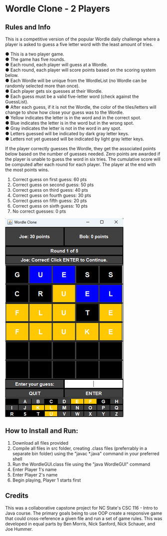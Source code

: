 # Wordle Clone - 2 Players

## Rules and Info
This is a competitive version of the popular Wordle daily challenge where a player is asked to guess a five letter word with the least amount of tries.

● This is a two player game.\
● The game has five rounds.\
● Each round, each player will guess at a Wordle.\
● Each round, each player will score points based on the scoring system below.\
● Each Wordle will be unique from the WordleList (no Wordle can be randomly selected more than once).\
● Each player gets six guesses at their Wordle.\
● Each guess must be a valid five-letter word (check against the GuessList).\
● After each guess, if it is not the Wordle, the color of the tiles/letters will change to show how close your guess was to the Wordle.\
● Yellow indicates the letter is in the word and in the correct spot.\
● Blue indicates the letter is in the word but in the wrong spot.\
● Gray indicates the letter is not in the word in any spot.\
● Letters guessed will be indicated by dark gray letter keys.\
● Letters not yet guessed will be indicated by light gray letter keys.

If the player correctly guesses the Wordle, they get the associated points below based on the number of
guesses needed. Zero points are awarded if the player is unable to guess the word in six tries. The cumulative
score will be computed after each round for each player. The player at the end with the most points wins.
1. Correct guess on first guess: 60 pts
2. Correct guess on second guess: 50 pts
3. Correct guess on third guess: 40 pts
4. Correct guess on fourth guess: 30 pts
5. Correct guess on fifth guess: 20 pts
6. Correct guess on sixth guess: 10 pts
7. No correct guesses: 0 pts

<picture>
 <source media="(prefers-color-scheme: dark)" srcset="https://github.com/jmhummer/WordleClone/blob/main/WordleClone/media/example_photo.png">
 <source media="(prefers-color-scheme: light)" srcset="https://github.com/jmhummer/WordleClone/blob/main/WordleClone/media/example_photo.png">
 <img alt="A Wordle game partially played with round one completed in 4 guesses, player one receives 30 points" src="https://github.com/jmhummer/WordleClone/blob/main/WordleClone/media/example_photo.png">
</picture>

## How to Install and Run:
1. Download all files provided
2. Compile all files in src folder, creating .class files (preferrably in a separate bin folder) using the "javac *.java" command in your preferred shell
3. Run the WordleGUI.class file using the "java WordleGUI" command 
4. Enter Player 1's name
5. Enter Player 2's name
6. Begin playing, Player 1 starts first

## Credits
This was a collaborative capstone project for NC State's CSC 116 - Intro to Java course. The primary goals being to use OOP create a responsive game that could cross-reference a given file and run a set of game rules. This was developed in equal parts by Ben Morris, Nick Sanford, Nick Schauer, and Joe Hummer.